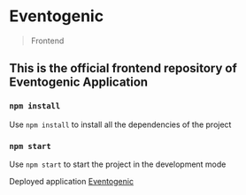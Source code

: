 # Eventogenic
> Frontend

## This is the official frontend repository of Eventogenic Application

### `npm install`
Use `npm install` to install all the dependencies of the project

### `npm start`
Use `npm start` to start the project in the development mode

Deployed application [Eventogenic](https://eventogenic.netlify.app/)
